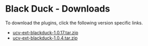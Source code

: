 
# Black Duck - Downloads


To download the plugins, click the following version specific links.
- [ucv-ext-blackduck-1.0.17.tar.zip](https://raw.githubusercontent.com/UrbanCode/IBM-UCV-PLUGINS/main/files/ucv-ext-blackduck/ucv-ext-blackduck-1.0.17.tar.zip)
- [ucv-ext-blackduck-1.0.4.tar.zip](https://raw.githubusercontent.com/UrbanCode/IBM-UCV-PLUGINS/main/files/ucv-ext-blackduck/ucv-ext-blackduck-1.0.4.tar.zip)
